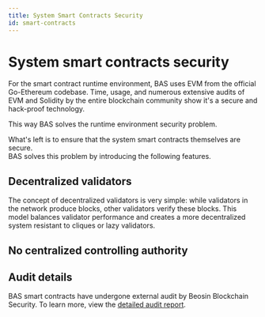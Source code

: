 ```yaml
---
title: System Smart Contracts Security
id: smart-contracts
---
```


# System smart contracts security

For the smart contract runtime environment, BAS uses EVM from the official Go-Ethereum codebase. 
Time, usage, and numerous extensive audits of EVM and Solidity by the entire blockchain community show it's a secure and hack-proof technology.  

This way BAS solves the runtime environment security problem.

What's left is to ensure that the system smart contracts themselves are secure.  
BAS solves this problem by introducing the following features.

## Decentralized validators

The concept of decentralized validators is very simple: while validators in the network produce blocks, other validators verify these blocks.
This model balances validator performance and creates a more decentralized system resistant to cliques or lazy validators.

## No centralized controlling authority

## Audit details

BAS smart contracts have undergone external audit by Beosin Blockchain Security. 
To learn more, view the [detailed audit report](https://github.com/Ankr-network/bas-genesis-config/blob/master/audit/2022-04-27-Beosin.pdf).





